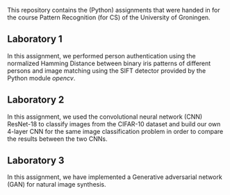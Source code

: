 This repository contains the (Python) assignments that were handed in for the course Pattern Recognition (for CS) of the University of Groningen. 

## Laboratory 1

In this assignment, we performed person authentication using the normalized Hamming Distance between binary iris patterns of different persons and image matching using the SIFT detector provided by the Python module $opencv$.

## Laboratory 2

In this assignment, we used the convolutional neural network (CNN) ResNet-18 to classify images from the CIFAR-10 dataset and build our own 4-layer CNN for the same image classification problem in order to compare the results between the two CNNs.

## Laboratory 3

In this assignment, we have implemented a Generative adversarial network (GAN) for natural image synthesis.
